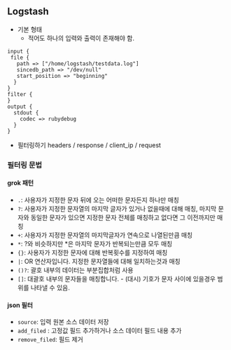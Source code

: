 ## Logstash
- 기본 형태
    - 적어도 하나의 입력와 출력이 존재해야 함.
```
input {
 file {
   path => ["/home/logstash/testdata.log"]
   sincedb_path => "/dev/null"
   start_position => "beginning"
  }
}
filter {
}
output {
  stdout {
    codec => rubydebug
  }
}
```

- 필터링하기
headers / response / client_ip / request

### 필터링 문법
#### grok 패턴
- `.`: 사용자가 지정한 문자 뒤에 오는 어떠한 문자든지 하나만 매칭
- `?`: 사용자가 지정한 문자열의 마지막 글자가 있거나 없을때에 대해 매칭, 마지막 문자와 동일한 문자가 있으면 지정한 문자 전체를 매칭하고 없다면 그 이전까지만 매칭
- `+`: 사용자가 지정한 문자열의 마지막글자가 연속으로 나열된만큼 매칭
- `*`: ?와 비슷하지만 *은 마지막 문자가 반복되는만큼 모두 매칭 
- `{}`: 사용자가 지정한 문자에 대해 반복횟수를 지정하여 매칭
- `|`: OR 연산자입니다. 지정한 문자열들에 대해 일치하는것과 매칭
- `()?`: 괄호 내부의 데이터는 부분집합처럼 사용
- `[]`: 대괄호 내부의 문자들을 매칭합니다. - (대시) 기호가 문자 사이에 있을경우 범위를 나타낼 수 있음.

#### json 필터
- `source`: 입력 원본 소스 데이터 저장
- `add_filed` : 고정값 필드 추가하거나 소스 데이터 필드 내용 추가
- `remove_filed`: 필드 제거